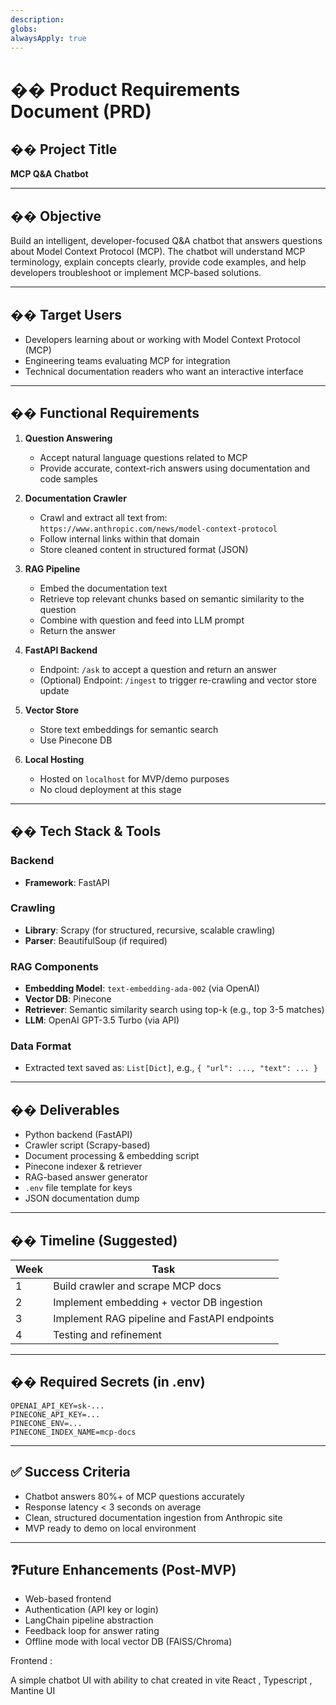 ```yaml
---
description:
globs:
alwaysApply: true
---
```


# �� Product Requirements Document (PRD)

## �� Project Title

**MCP Q&A Chatbot**

---

## �� Objective

Build an intelligent, developer-focused Q&A chatbot that answers questions about Model Context Protocol (MCP). The chatbot will understand MCP terminology, explain concepts clearly, provide code examples, and help developers troubleshoot or implement MCP-based solutions.

---

## �� Target Users

- Developers learning about or working with Model Context Protocol (MCP)
- Engineering teams evaluating MCP for integration
- Technical documentation readers who want an interactive interface

---

## �� Functional Requirements

1. **Question Answering**

   - Accept natural language questions related to MCP
   - Provide accurate, context-rich answers using documentation and code samples

2. **Documentation Crawler**

   - Crawl and extract all text from: `https://www.anthropic.com/news/model-context-protocol`
   - Follow internal links within that domain
   - Store cleaned content in structured format (JSON)

3. **RAG Pipeline**

   - Embed the documentation text
   - Retrieve top relevant chunks based on semantic similarity to the question
   - Combine with question and feed into LLM prompt
   - Return the answer

4. **FastAPI Backend**

   - Endpoint: `/ask` to accept a question and return an answer
   - (Optional) Endpoint: `/ingest` to trigger re-crawling and vector store update

5. **Vector Store**

   - Store text embeddings for semantic search
   - Use Pinecone DB

6. **Local Hosting**

   - Hosted on `localhost` for MVP/demo purposes
   - No cloud deployment at this stage

---

## �� Tech Stack & Tools

### Backend

- **Framework**: FastAPI

### Crawling

- **Library**: Scrapy (for structured, recursive, scalable crawling)
- **Parser**: BeautifulSoup (if required)

### RAG Components

- **Embedding Model**: `text-embedding-ada-002` (via OpenAI)
- **Vector DB**: Pinecone
- **Retriever**: Semantic similarity search using top-k (e.g., top 3-5 matches)
- **LLM**: OpenAI GPT-3.5 Turbo (via API)

### Data Format

- Extracted text saved as: `List[Dict]`, e.g., `{ "url": ..., "text": ... }`

---

## �� Deliverables

- Python backend (FastAPI)
- Crawler script (Scrapy-based)
- Document processing & embedding script
- Pinecone indexer & retriever
- RAG-based answer generator
- `.env` file template for keys
- JSON documentation dump

---

## �� Timeline (Suggested)

| Week | Task                                         |
| ---- | -------------------------------------------- |
| 1    | Build crawler and scrape MCP docs            |
| 2    | Implement embedding + vector DB ingestion    |
| 3    | Implement RAG pipeline and FastAPI endpoints |
| 4    | Testing and refinement                       |

---

## �� Required Secrets (in .env)

```
OPENAI_API_KEY=sk-...
PINECONE_API_KEY=...
PINECONE_ENV=...
PINECONE_INDEX_NAME=mcp-docs
```

---

## ✅ Success Criteria

- Chatbot answers 80%+ of MCP questions accurately
- Response latency < 3 seconds on average
- Clean, structured documentation ingestion from Anthropic site
- MVP ready to demo on local environment

---

## ❓Future Enhancements (Post-MVP)

- Web-based frontend
- Authentication (API key or login)
- LangChain pipeline abstraction
- Feedback loop for answer rating
- Offline mode with local vector DB (FAISS/Chroma)

Frontend :

A simple chatbot UI with ability to chat created in vite React , Typescript , Mantine UI

